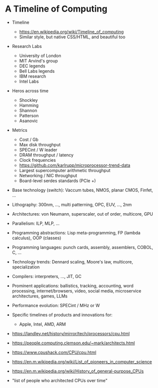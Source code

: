 # A Timeline of Computing

- Timeline
  - https://en.wikipedia.org/wiki/Timeline_of_computing
  - Similar style, but native CSS/HTML, and beautiful too
- Research Labs
  - University of London
  - MIT Arvind's group
  - DEC legends
  - Bell Labs legends
  - IBM research
  - Intel Labs
- Heros across time
  - Shockley
  - Hamming
  - Shannon
  - Patterson
  - Asanovic
- Metrics
  - Cost / Gb
  - Max disk throughput
  - SPECint / W leader
  - DRAM throughput / latency
  - Clock frequencies
  - https://github.com/karlrupp/microprocessor-trend-data
  - Largest supercomputer arithmetic throughput
  - Networking / NIC throughput
  - Board-level serdes standards (PCIe +)

- Base technology (switch): Vaccum tubes, NMOS, planar CMOS, Finfet, ...
- Lithography: 300nm, ..., multi patterning, OPC, EUV, ..., 2nm
- Architectures: von Neumann, superscaler, out of order, multicore, GPU
- Parallelism: ILP, MLP, ...
- Programming abstractions: Lisp meta-programming, FP (lambda calculus), OOP (classes)
- Programming languages: punch cards, assembly, assemblers, COBOL, C, ...
- Technology trends: Dennard scaling, Moore's law, multicore, specialization
- Compilers: interpreters, ..., JIT, GC
- Prominent applications: ballistics, tracking, accounting, word processing, internet/browsers, video, social media, microservice architectures, games, LLMs
- Performance evolution: SPECint / MHz or W
- Specific timelines of products and innovations for:
  - Apple, Intel, AMD, ARM

- https://landley.net/history/mirror/tech/processors/cpu.html
- https://people.computing.clemson.edu/~mark/architects.html
- https://www.cpushack.com/CPU/cpu.html
- https://en.m.wikipedia.org/wiki/List_of_pioneers_in_computer_science
- https://en.m.wikipedia.org/wiki/History_of_general-purpose_CPUs
- "list of people who architected CPUs over time"
